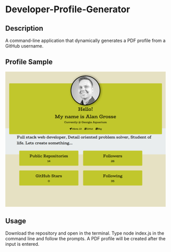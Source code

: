 # Developer-Profile-Generator

## Description

A command-line application that dynamically generates a PDF profile from a GitHub username.

## Profile Sample

![image](./assets/profile.PNG)

## Usage

Download the repository and open in the terminal.  Type node index.js in the command line and follow the prompts.  A PDF profile will be created after the input is entered.